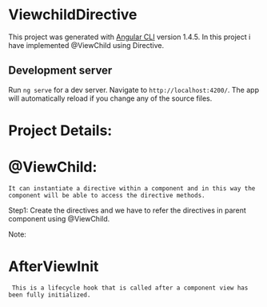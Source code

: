 # ViewchildDirective

This project was generated with [Angular CLI](https://github.com/angular/angular-cli) version 1.4.5. In this project i have implemented @ViewChild using Directive.

## Development server

Run `ng serve` for a dev server. Navigate to `http://localhost:4200/`. The app will automatically reload if you change any of the source files.

# Project Details:
  # @ViewChild:
    It can instantiate a directive within a component and in this way the component will be able to access the directive methods. 
    
   Step1: Create the directives and we have to refer the directives in parent component using @ViewChild.
   
   Note:
   
   # AfterViewInit
     This is a lifecycle hook that is called after a component view has been fully initialized. 
     
